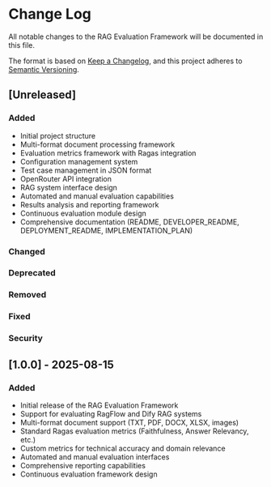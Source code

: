 # Change Log

All notable changes to the RAG Evaluation Framework will be documented in this file.

The format is based on [Keep a Changelog](https://keepachangelog.com/en/1.0.0/),
and this project adheres to [Semantic Versioning](https://semver.org/spec/v2.0.0.html).

## [Unreleased]

### Added
- Initial project structure
- Multi-format document processing framework
- Evaluation metrics framework with Ragas integration
- Configuration management system
- Test case management in JSON format
- OpenRouter API integration
- RAG system interface design
- Automated and manual evaluation capabilities
- Results analysis and reporting framework
- Continuous evaluation module design
- Comprehensive documentation (README, DEVELOPER_README, DEPLOYMENT_README, IMPLEMENTATION_PLAN)

### Changed

### Deprecated

### Removed

### Fixed

### Security

## [1.0.0] - 2025-08-15

### Added
- Initial release of the RAG Evaluation Framework
- Support for evaluating RagFlow and Dify RAG systems
- Multi-format document support (TXT, PDF, DOCX, XLSX, images)
- Standard Ragas evaluation metrics (Faithfulness, Answer Relevancy, etc.)
- Custom metrics for technical accuracy and domain relevance
- Automated and manual evaluation interfaces
- Comprehensive reporting capabilities
- Continuous evaluation framework design